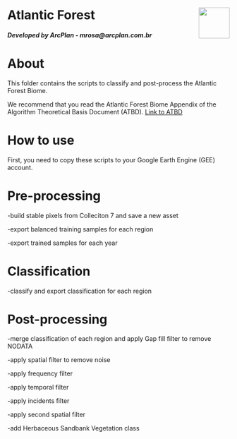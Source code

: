 <div class="fluid-row" id="header">
    <img src='./misc/arcplan-logo.jpeg' height='70' width='auto' align='right'>
    <h1 class="title toc-ignore">Atlantic Forest</h1>
    <h4 class="author"><em>Developed by  ArcPlan - mrosa@arcplan.com.br</em></h4>
</div>

# About
This folder contains the scripts to classify and post-process the Atlantic Forest Biome.

We recommend that you read the Atlantic Forest Biome Appendix of the Algorithm Theoretical Basis Document (ATBD).
[Link to ATBD](https://mapbiomas-br-site.s3.amazonaws.com/Metodologia/MataAtlantica_Appendix_-_ATBD_Col7_v1-1.pdf)

# How to use
First, you need to copy these scripts to your Google Earth Engine (GEE) account.

# Pre-processing

-build stable pixels from Colleciton 7 and save a new asset

-export balanced training samples for each region

-export trained samples for each year

# Classification

-classify and export classification for each region

# Post-processing

-merge classification of each region and apply Gap fill filter to remove NODATA 

-apply spatial filter to remove noise

-apply frequency filter

-apply temporal filter

-apply incidents filter

-apply second spatial filter

-add Herbaceous Sandbank Vegetation class

